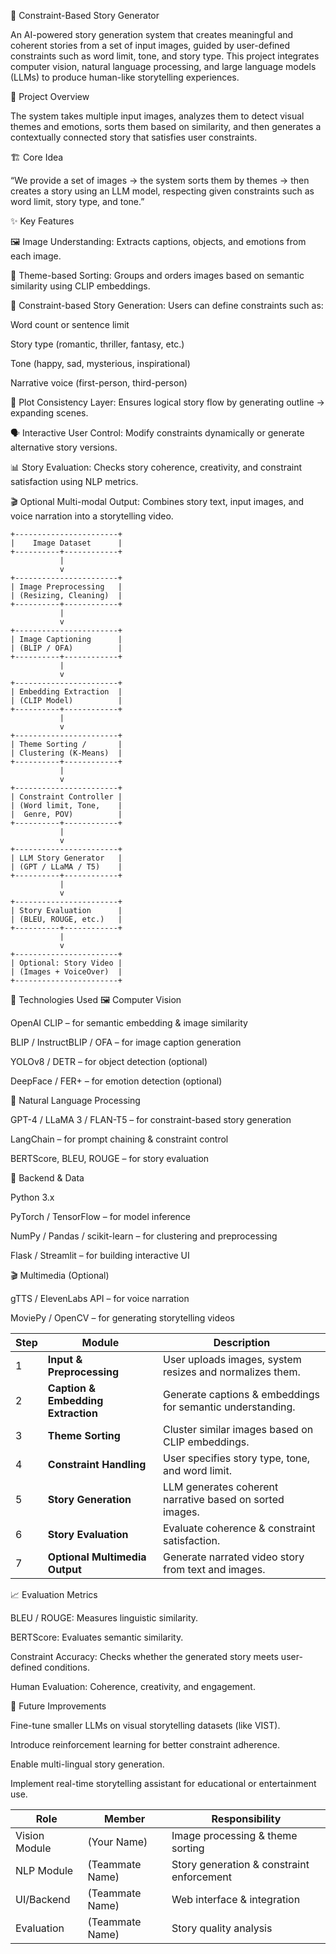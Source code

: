 🧠 Constraint-Based Story Generator

An AI-powered story generation system that creates meaningful and coherent stories from a set of input images, guided by user-defined constraints such as word limit, tone, and story type.
This project integrates computer vision, natural language processing, and large language models (LLMs) to produce human-like storytelling experiences.

🚀 Project Overview

The system takes multiple input images, analyzes them to detect visual themes and emotions, sorts them based on similarity, and then generates a contextually connected story that satisfies user constraints.

🏗️ Core Idea

“We provide a set of images → the system sorts them by themes → then creates a story using an LLM model, respecting given constraints such as word limit, story type, and tone.”

✨ Key Features

🖼️ Image Understanding: Extracts captions, objects, and emotions from each image.

🧩 Theme-based Sorting: Groups and orders images based on semantic similarity using CLIP embeddings.

🧠 Constraint-based Story Generation: Users can define constraints such as:

Word count or sentence limit

Story type (romantic, thriller, fantasy, etc.)

Tone (happy, sad, mysterious, inspirational)

Narrative voice (first-person, third-person)

🔄 Plot Consistency Layer: Ensures logical story flow by generating outline → expanding scenes.

🗣️ Interactive User Control: Modify constraints dynamically or generate alternative story versions.

📊 Story Evaluation: Checks story coherence, creativity, and constraint satisfaction using NLP metrics.

🎬 Optional Multi-modal Output: Combines story text, input images, and voice narration into a storytelling video.
```
+-----------------------+
|    Image Dataset      |
+----------+------------+
           |
           v
+-----------------------+
| Image Preprocessing   |
| (Resizing, Cleaning)  |
+----------+------------+
           |
           v
+-----------------------+
| Image Captioning      |
| (BLIP / OFA)          |
+----------+------------+
           |
           v
+-----------------------+
| Embedding Extraction  |
| (CLIP Model)          |
+----------+------------+
           |
           v
+-----------------------+
| Theme Sorting /       |
| Clustering (K-Means)  |
+----------+------------+
           |
           v
+-----------------------+
| Constraint Controller |
| (Word limit, Tone,    |
|  Genre, POV)          |
+----------+------------+
           |
           v
+-----------------------+
| LLM Story Generator   |
| (GPT / LLaMA / T5)    |
+----------+------------+
           |
           v
+-----------------------+
| Story Evaluation      |
| (BLEU, ROUGE, etc.)   |
+----------+------------+
           |
           v
+-----------------------+
| Optional: Story Video |
| (Images + VoiceOver)  |
+-----------------------+
```
🧰 Technologies Used
🖼️ Computer Vision

OpenAI CLIP – for semantic embedding & image similarity

BLIP / InstructBLIP / OFA – for image caption generation

YOLOv8 / DETR – for object detection (optional)

DeepFace / FER+ – for emotion detection (optional)

💬 Natural Language Processing

GPT-4 / LLaMA 3 / FLAN-T5 – for constraint-based story generation

LangChain – for prompt chaining & constraint control

BERTScore, BLEU, ROUGE – for story evaluation

🧠 Backend & Data

Python 3.x

PyTorch / TensorFlow – for model inference

NumPy / Pandas / scikit-learn – for clustering and preprocessing

Flask / Streamlit – for building interactive UI

🎬 Multimedia (Optional)

gTTS / ElevenLabs API – for voice narration

MoviePy / OpenCV – for generating storytelling videos

| Step | Module                             | Description                                                |
| ---- | ---------------------------------- | ---------------------------------------------------------- |
| 1    | **Input & Preprocessing**          | User uploads images, system resizes and normalizes them.   |
| 2    | **Caption & Embedding Extraction** | Generate captions & embeddings for semantic understanding. |
| 3    | **Theme Sorting**                  | Cluster similar images based on CLIP embeddings.           |
| 4    | **Constraint Handling**            | User specifies story type, tone, and word limit.           |
| 5    | **Story Generation**               | LLM generates coherent narrative based on sorted images.   |
| 6    | **Story Evaluation**               | Evaluate coherence & constraint satisfaction.              |
| 7    | **Optional Multimedia Output**     | Generate narrated video story from text and images.        |


📈 Evaluation Metrics

BLEU / ROUGE: Measures linguistic similarity.

BERTScore: Evaluates semantic similarity.

Constraint Accuracy: Checks whether the generated story meets user-defined conditions.

Human Evaluation: Coherence, creativity, and engagement.

🌱 Future Improvements

Fine-tune smaller LLMs on visual storytelling datasets (like VIST).

Introduce reinforcement learning for better constraint adherence.

Enable multi-lingual story generation.

Implement real-time storytelling assistant for educational or entertainment use.

| Role          | Member          | Responsibility                            |
| ------------- | --------------- | ----------------------------------------- |
| Vision Module | (Your Name)     | Image processing & theme sorting          |
| NLP Module    | (Teammate Name) | Story generation & constraint enforcement |
| UI/Backend    | (Teammate Name) | Web interface & integration               |
| Evaluation    | (Teammate Name) | Story quality analysis                    |
